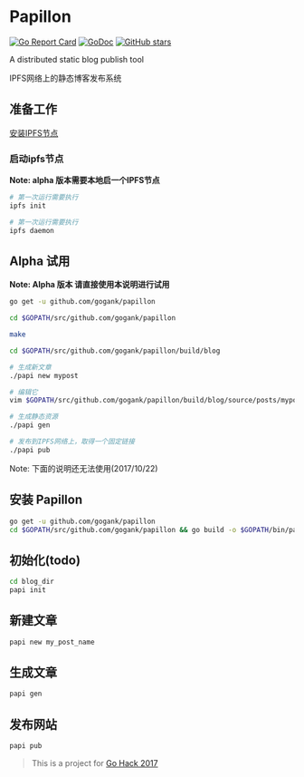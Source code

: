 # Papillon
[![Go Report Card](https://goreportcard.com/badge/github.com/gogank/papillon?ver=0.1)](https://goreportcard.com/report/github.com/gogank/papillon)
[![GoDoc](https://img.shields.io/badge/godoc-reference-blue.svg)](https://godoc.org/github.com/gogank/papillon)
[![GitHub stars](https://img.shields.io/github/stars/gogank/papillon.svg?style=social&label=Stars)]()

A distributed static blog publish tool

IPFS网络上的静态博客发布系统


## 准备工作 
[安装IPFS节点](https://ipfs.io/docs/install/)

### 启动ipfs节点
**Note: alpha 版本需要本地启一个IPFS节点**

```bash
# 第一次运行需要执行
ipfs init

# 第一次运行需要执行
ipfs daemon

```

## Alpha 试用

**Note: Alpha 版本 请直接使用本说明进行试用**

```bash
go get -u github.com/gogank/papillon

cd $GOPATH/src/github.com/gogank/papillon 

make

cd $GOPATH/src/github.com/gogank/papillon/build/blog

# 生成新文章
./papi new mypost

# 编辑它
vim $GOPATH/src/github.com/gogank/papillon/build/blog/source/posts/mypost.md

# 生成静态资源
./papi gen 

# 发布到IPFS网络上，取得一个固定链接 
./papi pub
```


Note: 下面的说明还无法使用(2017/10/22)
## 安装 Papillon

```bash
go get -u github.com/gogank/papillon
cd $GOPATH/src/github.com/gogank/papillon && go build -o $GOPATH/bin/papi
```

## 初始化(todo)

```bash
cd blog_dir
papi init 
```

## 新建文章
```bash
papi new my_post_name 
```

## 生成文章

```bash
papi gen
```

## 发布网站
```bash
papi pub 
```


> This is a project for [Go Hack 2017](http://gohack2017.golangfoundation.org/)
